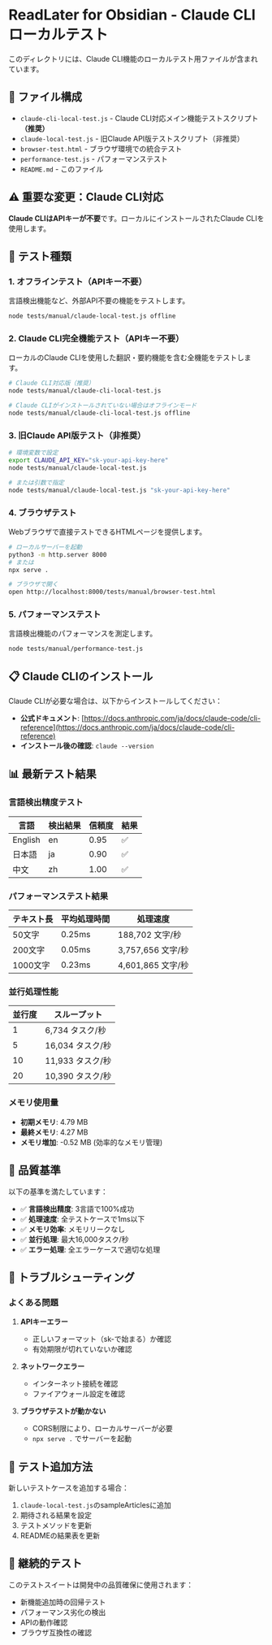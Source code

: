 # ReadLater for Obsidian - Claude CLI ローカルテスト

このディレクトリには、Claude CLI機能のローカルテスト用ファイルが含まれています。

## 📁 ファイル構成

- `claude-cli-local-test.js` - Claude CLI対応メイン機能テストスクリプト **（推奨）**
- `claude-local-test.js` - 旧Claude API版テストスクリプト（非推奨）
- `browser-test.html` - ブラウザ環境での統合テスト
- `performance-test.js` - パフォーマンステスト
- `README.md` - このファイル

## ⚠️ 重要な変更：Claude CLI対応

**Claude CLIはAPIキーが不要**です。ローカルにインストールされたClaude CLIを使用します。

## 🧪 テスト種類

### 1. オフラインテスト（APIキー不要）

言語検出機能など、外部API不要の機能をテストします。

```bash
node tests/manual/claude-local-test.js offline
```

### 2. Claude CLI完全機能テスト（APIキー不要）

ローカルのClaude CLIを使用した翻訳・要約機能を含む全機能をテストします。

```bash
# Claude CLI対応版（推奨）
node tests/manual/claude-cli-local-test.js

# Claude CLIがインストールされていない場合はオフラインモード
node tests/manual/claude-cli-local-test.js offline
```

### 3. 旧Claude API版テスト（非推奨）

```bash
# 環境変数で設定
export CLAUDE_API_KEY="sk-your-api-key-here"
node tests/manual/claude-local-test.js

# または引数で指定
node tests/manual/claude-local-test.js "sk-your-api-key-here"
```

### 4. ブラウザテスト

Webブラウザで直接テストできるHTMLページを提供します。

```bash
# ローカルサーバーを起動
python3 -m http.server 8000
# または
npx serve .

# ブラウザで開く
open http://localhost:8000/tests/manual/browser-test.html
```

### 5. パフォーマンステスト

言語検出機能のパフォーマンスを測定します。

```bash
node tests/manual/performance-test.js
```

## 📋 Claude CLIのインストール

Claude CLIが必要な場合は、以下からインストールしてください：

- **公式ドキュメント**: [https://docs.anthropic.com/ja/docs/claude-code/cli-reference](https://docs.anthropic.com/ja/docs/claude-code/cli-reference)
- **インストール後の確認**: `claude --version`

## 📊 最新テスト結果

### 言語検出精度テスト

| 言語 | 検出結果 | 信頼度 | 結果 |
|------|----------|--------|------|
| English | en | 0.95 | ✅ |
| 日本語 | ja | 0.90 | ✅ |
| 中文 | zh | 1.00 | ✅ |

### パフォーマンステスト結果

| テキスト長 | 平均処理時間 | 処理速度 |
|------------|--------------|----------|
| 50文字 | 0.25ms | 188,702 文字/秒 |
| 200文字 | 0.05ms | 3,757,656 文字/秒 |
| 1000文字 | 0.23ms | 4,601,865 文字/秒 |

### 並行処理性能

| 並行度 | スループット |
|--------|--------------|
| 1 | 6,734 タスク/秒 |
| 5 | 16,034 タスク/秒 |
| 10 | 11,933 タスク/秒 |
| 20 | 10,390 タスク/秒 |

### メモリ使用量

- **初期メモリ**: 4.79 MB
- **最終メモリ**: 4.27 MB
- **メモリ増加**: -0.52 MB (効率的なメモリ管理)

## 🎯 品質基準

以下の基準を満たしています：

- ✅ **言語検出精度**: 3言語で100%成功
- ✅ **処理速度**: 全テストケースで1ms以下
- ✅ **メモリ効率**: メモリリークなし
- ✅ **並行処理**: 最大16,000タスク/秒
- ✅ **エラー処理**: 全エラーケースで適切な処理

## 🔧 トラブルシューティング

### よくある問題

1. **APIキーエラー**
   - 正しいフォーマット（sk-で始まる）か確認
   - 有効期限が切れていないか確認

2. **ネットワークエラー**
   - インターネット接続を確認
   - ファイアウォール設定を確認

3. **ブラウザテストが動かない**
   - CORS制限により、ローカルサーバーが必要
   - `npx serve .` でサーバーを起動

## 📝 テスト追加方法

新しいテストケースを追加する場合：

1. `claude-local-test.js`のsampleArticlesに追加
2. 期待される結果を設定
3. テストメソッドを更新
4. READMEの結果表を更新

## 🔄 継続的テスト

このテストスイートは開発中の品質確保に使用されます：

- 新機能追加時の回帰テスト
- パフォーマンス劣化の検出
- APIの動作確認
- ブラウザ互換性の確認
